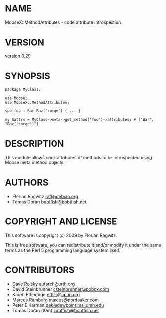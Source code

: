 # NAME

MooseX::MethodAttributes - code attribute introspection

# VERSION

version 0.29

# SYNOPSIS

    package MyClass;

    use Moose;
    use MooseX::MethodAttributes;

    sub foo : Bar Baz('corge') { ... }

    my $attrs = MyClass->meta->get_method('foo')->attributes; # ["Bar", "Baz('corge')"]

# DESCRIPTION

This module allows code attributes of methods to be introspected using Moose
meta method objects.

# AUTHORS

- Florian Ragwitz <rafl@debian.org>
- Tomas Doran <bobtfish@bobtfish.net>

# COPYRIGHT AND LICENSE

This software is copyright (c) 2009 by Florian Ragwitz.

This is free software; you can redistribute it and/or modify it under
the same terms as the Perl 5 programming language system itself.

# CONTRIBUTORS

- Dave Rolsky <autarch@urth.org>
- David Steinbrunner <dsteinbrunner@pobox.com>
- Karen Etheridge <ether@cpan.org>
- Marcus Ramberg <marcus@nordaaker.com>
- Peter E Karman <pek@dewpoint.msi.umn.edu>
- Tomas Doran (t0m) <bobtfish@bobtfish.net>
